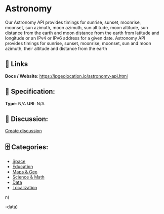 # Astronomy


Our Astronomy API provides timings for sunrise, sunset, moonrise, moonset, sun azimuth, moon azimuth, sun altitude, moon altitude, sun distance from the earth and moon distance from the earth from latitude and longitude or an IPv4 or IPv6 address for a given date.  Astronomy API provides timings for sunrise, sunset, moonrise, moonset, sun and moon azimuth, their altitude and distance from the earth

##  🔗 Links
**Docs / Website**: https://ipgeolocation.io/astronomy-api.html

## 🧬 Specification:
**Type**: N/A
**URI**: N/A

## 💬 Discussion:
[Create discussion](https://github.com/apis-list/apis-list/discussions/new)

## 🗄️ Categories:
- [Space](https://github.com/apis-list/apis-list#space)
- [Education](https://github.com/apis-list/apis-list#education)
- [Maps & Geo](https://github.com/apis-list/apis-list#maps--geo)
- [Science & Math](https://github.com/apis-list/apis-list#science--math)
- [Data](https://github.com/apis-list/apis-list#data)
- [Localization](https://github.com/apis-list/apis-list#localization)



n)



-data)







